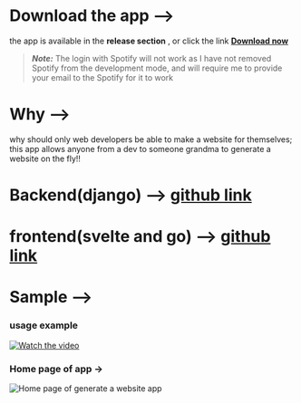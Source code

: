 # Download the app -->
the app is available in the **release section** , or click the link **[Download now](https://github.com/MONISHSHARMA080/generate-website-app/releases/download/APK_file/application-ddddeb54-39b9-432f-8225-7f87d85320f8.1.apk)** 

>***Note:*** The login with Spotify will not work as I have not removed Spotify from the development mode, and will require me to provide your email to the Spotify for it to work

# Why -->
why should only web developers be able to make a website for themselves; this app allows anyone from a dev to someone grandma to generate a website on the fly!!

# Backend(django) --> [github link](https://github.com/MONISHSHARMA080/first-webiste-backend-django)
# frontend(svelte and go) --> [github link](https://github.com/MONISHSHARMA080/deploy_first_website-to_fly)

# Sample -->
### usage example
[![Watch the video](https://vumbnail.com/1004802056)](https://vimeo.com/1004802056)

### Home page of app ->
![Home page of generate a website app](https://upwork-usw2-prod-agora-file-storage.s3.us-west-2.amazonaws.com/profile/portfolio/thumbnail/4d2e24941fc74833847e825c3d064f8b?response-content-disposition=inline;+filename=%22image_original%22;+filename*=utf-8%27%27image_original&X-Amz-Security-Token=IQoJb3JpZ2luX2VjEFsaCXVzLXdlc3QtMiJHMEUCIEkkPxLAyB291k9IJWr5hDRRjZpcOcQqA5SgJcsM3bgTAiEA5HRpgvtCHOuZD86pRFvDmwCSObe%2BgL/1kCTkztyrCk4qzQQIdBAAGgw3Mzk5MzkxNzM4MTkiDGVua6ySp4SL6Z5m0SqqBL4SUnsnLAJ11RAFl5UWkqaaudHk/WEgVGk9XbEBBfXqqSQmlfAtbmCft%2BTCjIQr8nw2RSs2E8mBzj8ldD%2BjtiPfZ3XtVLpCBdoTj/SDVhuJZ%2BhvOFgcaWGAZMeYxKaLmEj94C51BtKwVz8%2BQ72EDPJqcnp/TfJMgOhKt%2B9kQ/KsykB7PUp7H7iSrD0OB8e6TU2R7VbiZQnIOLaKq1XcqI5rWtidgwMRIw8EiW2iMYuhTn1/TcwurLUWiYEg4jiT46l6jq%2BeMCFWnKWgBXyQfvNpy40WAjN/JbHpQxeqT2TyGBQMw4jyKnP1VExT8osAn1/6VrJP6qjAfDGlR9rOKn3bBgYtNBwaLsPndKFhLhol%2BIkyHKsfTR0njlHS%2BBBkqLuxj5y1I5qnJMdQcGWDxG/L0pi2bDNM3OL3%2BPPnzN6UGRky2yQ5ky69QSLIN4WtEwt37vlCYjMyb4yK9fOvUqlhcii64JCWeXmJpifzqrEZtcsP0hXc9o42cyN936aEh0qeBqitRj/G52qQG/n9FB9ik1a3QpYOglOwxSMiEbl8zlf25XQGBmg%2BffV0yyiHXMG%2BhQi27JVsGNHL5KF1BmD9S1BZko5pPkm21lJ/Dfo4Ro03vujzWHsXLzWf0vs4ifIEd0eb85yZbhg4HD6Vpfwds4a0UW1GpSgeKDynBxQQfJGCAPPk8UH/6ONnoHU2g7cT7uTtjV1w0wE2E6Wa%2BtrPZSPUIBs0J1uSMIvry7YGOqcBKpmvcLbgSMQ64GWw6hb%2BRjRqqKisjezihD6OEZdfbgWxLOLu5jcvjJhx7BNQb9Cesmq5z4uhNOjzZzKueAPwqwpdjsSSwnaHYakaMhLIu8o0oIcVWXxKhTNlb/iXL7uTR74d%2BZv9I%2Bd7YhKNaBzsGAQt8SLIJMJTvxmnnsnydw3atm8M5fJRKF5Ga7jQhLaWsdMc8ZT6rYU1sR3A5CsK0W7/TBTKbvM=&X-Amz-Algorithm=AWS4-HMAC-SHA256&X-Amz-Date=20240831T113127Z&X-Amz-SignedHeaders=host&X-Amz-Expires=900&X-Amz-Credential=ASIA2YR6PYW55DALMRCK/20240831/us-west-2/s3/aws4_request&X-Amz-Signature=a5d52c818fafea79560c2aad531a25d46d065495c7d38d49c4be121f82fcdbea)
